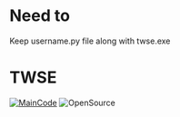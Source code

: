 # Need to
Keep username.py file along with twse.exe

# TWSE
[![MainCode](https://img.shields.io/badge/MainCode-TWSE-yellowgreen)](https://github.com/Sos1ska/TWSE) ![OpenSource](https://img.shields.io/badge/OpenSource-Code-red)
